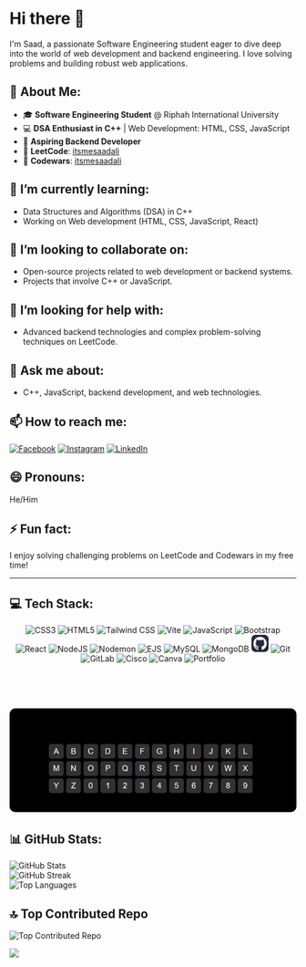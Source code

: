 # Hi there 👋

I'm Saad, a passionate Software Engineering student eager to dive deep into the world of web development and backend engineering. I love solving problems and building robust web applications.

## 💫 About Me:
- 🎓 **Software Engineering Student** @ Riphah International University  
- 💻 **DSA Enthusiast in C++** | Web Development: HTML, CSS, JavaScript  
- 🚀 **Aspiring Backend Developer**  
- 🔗 **LeetCode**: [itsmesaadali](https://leetcode.com/u/itsmesaad/)  
- 🥋 **Codewars**: [itsmesaadali](https://www.codewars.com/users/itsmesaad)

## 🌱 I’m currently learning:
- Data Structures and Algorithms (DSA) in C++
- Working on Web development (HTML, CSS, JavaScript, React)

## 👯 I’m looking to collaborate on:
- Open-source projects related to web development or backend systems.
- Projects that involve C++ or JavaScript.

## 🤔 I’m looking for help with:
- Advanced backend technologies and complex problem-solving techniques on LeetCode.

## 💬 Ask me about:
- C++, JavaScript, backend development, and web technologies.

## 📫 How to reach me:
[![Facebook](https://img.shields.io/badge/Facebook-%231877F2.svg?logo=Facebook&logoColor=white)](https://www.facebook.com/itsmesaadali) 
[![Instagram](https://img.shields.io/badge/Instagram-%23E4405F.svg?logo=Instagram&logoColor=white)](https://www.instagram.com/itsmesaadali/) 
[![LinkedIn](https://img.shields.io/badge/LinkedIn-%230077B5.svg?logo=linkedin&logoColor=white)](https://www.linkedin.com/in/itsmesaadali/)

## 😄 Pronouns:
He/Him

## ⚡ Fun fact:
I enjoy solving challenging problems on LeetCode and Codewars in my free time!

---

## 💻 Tech Stack:
<div align=center>
<img height="30"width="30"  src="https://cdn.simpleicons.org/css3#1572B6" alt="CSS3" />
<img height="30"width="30"  src="https://cdn.simpleicons.org/html5#E34F26" alt="HTML5" />
<img height="30"width="30"  src="https://cdn.simpleicons.org/tailwindcss#38B2AC" alt="Tailwind CSS" />
<img height="30"width="30"  src="https://cdn.simpleicons.org/vite#646CFF" alt="Vite" />
<img height="30"width="30"  src="https://cdn.simpleicons.org/javascript#F7DF1E" alt="JavaScript" />
<img height="30"width="30"  src="https://cdn.simpleicons.org/bootstrap#8511FA" alt="Bootstrap" />
<img height="30"width="30"  src="https://cdn.simpleicons.org/react#61DAFB" alt="React" />
<img height="30"width="30"  src="https://cdn.simpleicons.org/nodedotjs#6DA55F" alt="NodeJS" />
<img height="30"width="30"  src="https://cdn.simpleicons.org/nodemon#76D04B" alt="Nodemon" />
<img height="30"width="30"  src="https://cdn.simpleicons.org/ejs#B4CA65" alt="EJS" />
<img height="30"width="30"  src="https://cdn.simpleicons.org/mysql#4479A1" alt="MySQL" />
<img height="30"width="30"  src="https://cdn.simpleicons.org/mongodb#47A248" alt="MongoDB" />
<img src="https://github.com/tandpfun/skill-icons/blob/main/icons/Github-Dark.svg" height="30"width="30" alt="GitHub" />
<img height="30"width="30"  src="https://cdn.simpleicons.org/git#F05033" alt="Git" />
<img height="30"width="30"  src="https://cdn.simpleicons.org/gitlab#FC6D26" alt="GitLab" />
<img height="30"width="30"  src="https://cdn.simpleicons.org/cisco#1BA0D7" alt="Cisco" />
<img height="30"width="30"  src="https://cdn.simpleicons.org/canva#00C4CC" alt="Canva" />
<img height="30"width="30"  src="https://cdn.simpleicons.org/firefox#FF7139" alt="Portfolio" />
</div>

<br><br><br>

<p align="center">
  <img src="/Saadname.gif" alt="Who Am I" style="border-radius: 10px;">
</p>

## 📊 GitHub Stats:
![GitHub Stats](https://github-readme-stats.vercel.app/api?username=Saad123ali&theme=dark&hide_border=false&include_all_commits=false&count_private=false)<br/>
![GitHub Streak](https://github-readme-streak-stats.herokuapp.com/?user=Saad123ali&theme=dark&hide_border=false)<br/>
![Top Languages](https://github-readme-stats.vercel.app/api/top-langs/?username=Saad123ali&theme=dark&hide_border=false&include_all_commits=false&count_private=false&layout=compact)

## 🔝 Top Contributed Repo
![Top Contributed Repo](https://github-contributor-stats.vercel.app/api?username=Saad123ali&limit=5&theme=shadow_blue&combine_all_yearly_contributions=true)

<a href="https://visitcount.itsvg.in">
  <img src="https://visitcount.itsvg.in/api?id=Saad123ali&label=Profile%20Views&color=12&icon=5&pretty=true" />
</a>

<!-- Proudly created with GPRM ( https://gprm.itsvg.in ) -->
